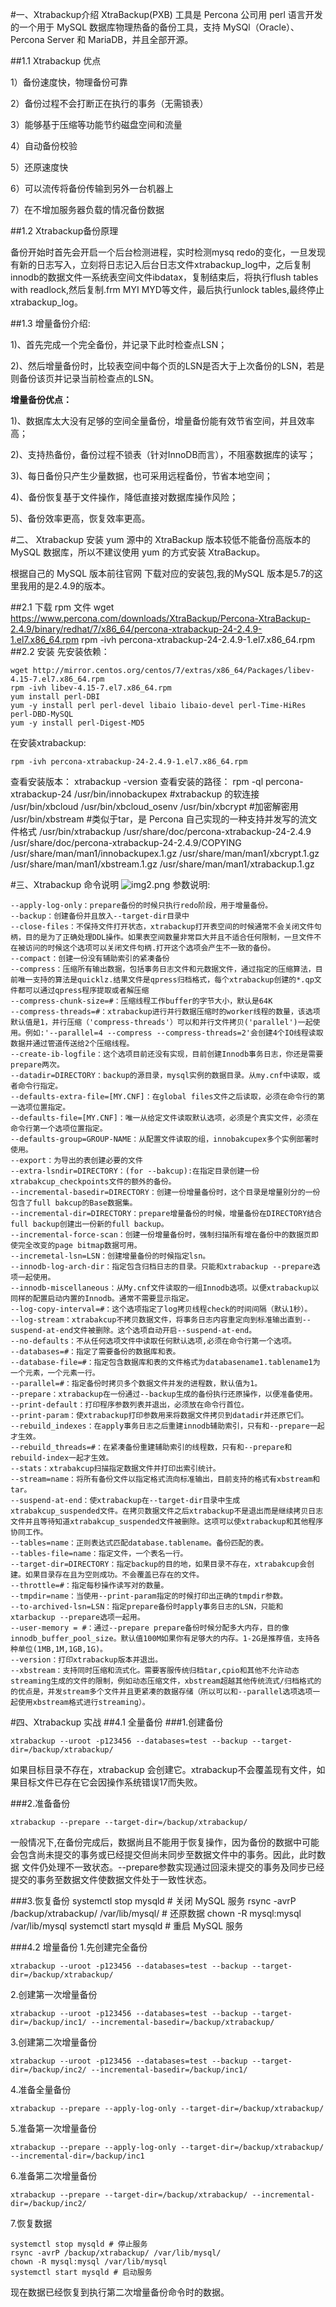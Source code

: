 #一、Xtrabackup介绍
XtraBackup(PXB) 工具是 Percona 公司用 perl 语言开发的一个用于 MySQL 数据库物理热备的备份工具，支持 MySQl（Oracle）、Percona Server 和 MariaDB，并且全部开源。

##1.1 Xtrabackup 优点


1）备份速度快，物理备份可靠

2）备份过程不会打断正在执行的事务（无需锁表）

3）能够基于压缩等功能节约磁盘空间和流量

4）自动备份校验

5）还原速度快

6）可以流传将备份传输到另外一台机器上

7）在不增加服务器负载的情况备份数据


##1.2 Xtrabackup备份原理

备份开始时首先会开启一个后台检测进程，实时检测mysq redo的变化，一旦发现有新的日志写入，立刻将日志记入后台日志文件xtrabackup_log中，之后复制innodb的数据文件一系统表空间文件ibdatax，复制结束后，将执行flush tables with readlock,然后复制.frm MYI MYD等文件，最后执行unlock tables,最终停止xtrabackup_log。

##1.3 增量备份介绍:

1)、首先完成一个完全备份，并记录下此时检查点LSN；

2)、然后增量备份时，比较表空间中每个页的LSN是否大于上次备份的LSN，若是则备份该页并记录当前检查点的LSN。

**增量备份优点：**

1)、数据库太大没有足够的空间全量备份，增量备份能有效节省空间，并且效率高；

2)、支持热备份，备份过程不锁表（针对InnoDB而言），不阻塞数据库的读写；

3)、每日备份只产生少量数据，也可采用远程备份，节省本地空间；

4)、备份恢复基于文件操作，降低直接对数据库操作风险；

5)、备份效率更高，恢复效率更高。

#二、 Xtrabackup 安装
yum 源中的 XtraBackup 版本较低不能备份高版本的 MySQL 数据库，所以不建议使用 yum 的方式安装 XtraBackup。

根据自己的 MySQL 版本前往官网 下载对应的安装包,我的MySQL 版本是5.7的这里我用的是2.4.9的版本。

##2.1 下载 rpm 文件
    wget https://www.percona.com/downloads/XtraBackup/Percona-XtraBackup-2.4.9/binary/redhat/7/x86_64/percona-xtrabackup-24-2.4.9-1.el7.x86_64.rpm
    rpm -ivh percona-xtrabackup-24-2.4.9-1.el7.x86_64.rpm
##2.2 安装
先安装依赖：
````
wget http://mirror.centos.org/centos/7/extras/x86_64/Packages/libev-4.15-7.el7.x86_64.rpm
rpm -ivh libev-4.15-7.el7.x86_64.rpm
yum install perl-DBI
yum -y install perl perl-devel libaio libaio-devel perl-Time-HiRes perl-DBD-MySQL
yum -y install perl-Digest-MD5
````
在安装xtrabackup:

    rpm -ivh percona-xtrabackup-24-2.4.9-1.el7.x86_64.rpm
查看安装版本：
xtrabackup -version
查看安装的路径：
rpm -ql percona-xtrabackup-24
/usr/bin/innobackupex								#xtrabackup 的软连接
/usr/bin/xbcloud
/usr/bin/xbcloud_osenv
/usr/bin/xbcrypt									#加密解密用
/usr/bin/xbstream									#类似于tar，是 Percona 自己实现的一种支持并发写的流文件格式
/usr/bin/xtrabackup
/usr/share/doc/percona-xtrabackup-24-2.4.9
/usr/share/doc/percona-xtrabackup-24-2.4.9/COPYING
/usr/share/man/man1/innobackupex.1.gz
/usr/share/man/man1/xbcrypt.1.gz
/usr/share/man/man1/xbstream.1.gz
/usr/share/man/man1/xtrabackup.1.gz

#三、Xtrabackup 命令说明
![img2.png](../../day06/images/img2.png)
参数说明:
```
--apply-log-only：prepare备份的时候只执行redo阶段，用于增量备份。
--backup：创建备份并且放入--target-dir目录中
--close-files：不保持文件打开状态，xtrabackup打开表空间的时候通常不会关闭文件句柄，目的是为了正确处理DDL操作。如果表空间数量非常巨大并且不适合任何限制，一旦文件不在被访问的时候这个选项可以关闭文件句柄.打开这个选项会产生不一致的备份。
--compact：创建一份没有辅助索引的紧凑备份
--compress：压缩所有输出数据，包括事务日志文件和元数据文件，通过指定的压缩算法，目前唯一支持的算法是quicklz.结果文件是qpress归档格式，每个xtrabackup创建的*.qp文件都可以通过qpress程序提取或者解压缩
--compress-chunk-size=#：压缩线程工作buffer的字节大小，默认是64K
--compress-threads=#：xtrabackup进行并行数据压缩时的worker线程的数量，该选项默认值是1，并行压缩（'compress-threads'）可以和并行文件拷贝('parallel')一起使用。例如:'--parallel=4 --compress --compress-threads=2'会创建4个IO线程读取数据并通过管道传送给2个压缩线程。
--create-ib-logfile：这个选项目前还没有实现，目前创建Innodb事务日志，你还是需要prepare两次。
--datadir=DIRECTORY：backup的源目录，mysql实例的数据目录。从my.cnf中读取，或者命令行指定。
--defaults-extra-file=[MY.CNF]：在global files文件之后读取，必须在命令行的第一选项位置指定。
--defaults-file=[MY.CNF]：唯一从给定文件读取默认选项，必须是个真实文件，必须在命令行第一个选项位置指定。
--defaults-group=GROUP-NAME：从配置文件读取的组，innobakcupex多个实例部署时使用。
--export：为导出的表创建必要的文件
--extra-lsndir=DIRECTORY：(for --bakcup):在指定目录创建一份xtrabakcup_checkpoints文件的额外的备份。
--incremental-basedir=DIRECTORY：创建一份增量备份时，这个目录是增量别分的一份包含了full bakcup的Base数据集。
--incremental-dir=DIRECTORY：prepare增量备份的时候，增量备份在DIRECTORY结合full backup创建出一份新的full backup。
--incremental-force-scan：创建一份增量备份时，强制扫描所有增在备份中的数据页即使完全改变的page bitmap数据可用。
--incremetal-lsn=LSN：创建增量备份的时候指定lsn。
--innodb-log-arch-dir：指定包含归档日志的目录。只能和xtrabackup --prepare选项一起使用。
--innodb-miscellaneous：从My.cnf文件读取的一组Innodb选项。以便xtrabackup以同样的配置启动内置的Innodb。通常不需要显示指定。
--log-copy-interval=#：这个选项指定了log拷贝线程check的时间间隔（默认1秒）。
--log-stream：xtrabakcup不拷贝数据文件，将事务日志内容重定向到标准输出直到--suspend-at-end文件被删除。这个选项自动开启--suspend-at-end。
--no-defaults：不从任何选项文件中读取任何默认选项,必须在命令行第一个选项。
--databases=#：指定了需要备份的数据库和表。
--database-file=#：指定包含数据库和表的文件格式为databasename1.tablename1为一个元素，一个元素一行。
--parallel=#：指定备份时拷贝多个数据文件并发的进程数，默认值为1。
--prepare：xtrabackup在一份通过--backup生成的备份执行还原操作，以便准备使用。
--print-default：打印程序参数列表并退出，必须放在命令行首位。
--print-param：使xtrabackup打印参数用来将数据文件拷贝到datadir并还原它们。
--rebuild_indexes：在apply事务日志之后重建innodb辅助索引，只有和--prepare一起才生效。
--rebuild_threads=#：在紧凑备份重建辅助索引的线程数，只有和--prepare和rebuild-index一起才生效。
--stats：xtrabakcup扫描指定数据文件并打印出索引统计。
--stream=name：将所有备份文件以指定格式流向标准输出，目前支持的格式有xbstream和tar。
--suspend-at-end：使xtrabackup在--target-dir目录中生成xtrabakcup_suspended文件。在拷贝数据文件之后xtrabackup不是退出而是继续拷贝日志文件并且等待知道xtrabakcup_suspended文件被删除。这项可以使xtrabackup和其他程序协同工作。
--tables=name：正则表达式匹配database.tablename。备份匹配的表。
--tables-file=name：指定文件，一个表名一行。
--target-dir=DIRECTORY：指定backup的目的地，如果目录不存在，xtrabakcup会创建。如果目录存在且为空则成功。不会覆盖已存在的文件。
--throttle=#：指定每秒操作读写对的数量。
--tmpdir=name：当使用--print-param指定的时候打印出正确的tmpdir参数。
--to-archived-lsn=LSN：指定prepare备份时apply事务日志的LSN，只能和xtarbackup --prepare选项一起用。
--user-memory = #：通过--prepare prepare备份时候分配多大内存，目的像innodb_buffer_pool_size。默认值100M如果你有足够大的内存。1-2G是推荐值，支持各种单位(1MB,1M,1GB,1G)。
--version：打印xtrabackup版本并退出。
--xbstream：支持同时压缩和流式化。需要客服传统归档tar,cpio和其他不允许动态streaming生成的文件的限制，例如动态压缩文件，xbstream超越其他传统流式/归档格式的的优点是，并发stream多个文件并且更紧凑的数据存储（所以可以和--parallel选项选项一起使用xbstream格式进行streaming）。
```
#四、Xtrabackup 实战
##4.1 全量备份
###1.创建备份

    xtrabackup --uroot -p123456 --databases=test --backup --target-dir=/backup/xtrabackup/
如果目标目录不存在，xtrabackup 会创建它。xtrabackup不会覆盖现有文件，如果目标文件已存在它会因操作系统错误17而失败。

###2.准备备份

    xtrabackup --prepare --target-dir=/backup/xtrabackup/
一般情况下,在备份完成后，数据尚且不能用于恢复操作，因为备份的数据中可能会包含尚未提交的事务或已经提交但尚未同步至数据文件中的事务。因此，此时数据 文件仍处理不一致状态。--prepare参数实现通过回滚未提交的事务及同步已经提交的事务至数据文件使数据文件处于一致性状态。

###3.恢复备份
    systemctl stop mysqld # 关闭 MySQL 服务
    rsync -avrP /backup/xtrabackup/ /var/lib/mysql/ # 还原数据
    chown -R mysql:mysql /var/lib/mysql
    systemctl start mysqld # 重启 MySQL 服务

###4.2 增量备份
1.先创建完全备份

    xtrabackup --uroot -p123456 --databases=test --backup --target-dir=/backup/xtrabackup/
2.创建第一次增量备份

    xtrabackup --uroot -p123456 --databases=test --backup --target-dir=/backup/inc1/ --incremental-basedir=/backup/xtrabackup/
3.创建第二次增量备份

    xtrabackup --uroot -p123456 --databases=test --backup --target-dir=/backup/inc2/ --incremental-basedir=/backup/inc1/
4.准备全量备份

    xtrabackup --prepare --apply-log-only --target-dir=/backup/xtrabackup/
5.准备第一次增量备份

    xtrabackup --prepare --apply-log-only --target-dir=/backup/xtrabackup/ --incremental-dir=/backup/inc1
6.准备第二次增量备份

    xtrabackup --prepare --target-dir=/backup/xtrabackup/ --incremental-dir=/backup/inc2/
7.恢复数据

    systemctl stop mysqld # 停止服务
    rsync -avrP /backup/xtrabackup/ /var/lib/mysql/
    chown -R mysql:mysql /var/lib/mysql    
    systemctl start mysqld # 启动服务
现在数据已经恢复到执行第二次增量备份命令时的数据。